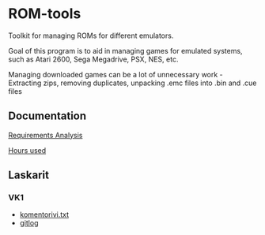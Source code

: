 # ROM-tools

Toolkit for managing ROMs for different emulators.  

Goal of this program is to aid in managing games for emulated systems, such as Atari 2600, Sega Megadrive, PSX, NES, etc.  

Managing downloaded games can be a lot of unnecessary work - Extracting zips, removing duplicates, unpacking .emc files into .bin and .cue files

## Documentation

[Requirements Analysis](documentation/req.md)

[Hours used](documentation/hours.md)

## Laskarit

### VK1

- [komentorivi.txt](laskarit/viikko1/komentorivi.txt)
- [gitlog](laskarit/viikko1/gitlog.md)
